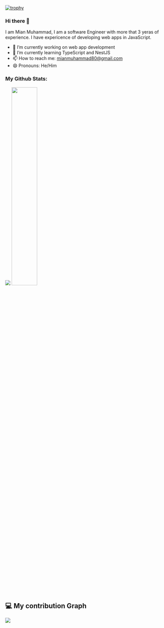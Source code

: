 [![trophy](https://github-profile-trophy.vercel.app/?username=mian-muhammad&margin-w=15&margin-h=15&no-bg=true)](https://github.com/ryo-ma/github-profile-trophy)

### Hi there 👋
I am Mian Muhammad, I am a software Engineer with more that 3 yeras of experience. I have expericence of developing web apps in JavaScript.

- 🔭 I’m currently working on web app development
- 🌱 I’m currently learning TypeScript and NestJS
- 📫 How to reach me: mianmuhammad80@gmail.com
- 😄 Pronouns: He/Him

### My Github Stats:
<p align="left">
  <img src="https://github-readme-stats.vercel.app/api?username=mian-muhammad&show_icons=true&theme=radical&count_private=true&line_height=46" />
  <img width="40%" src="https://github-readme-stats.vercel.app/api/top-langs/?username=mian-muhammad&count_private=true&theme=radical">
</p>

<br/>
  
  ## 💻 My contribution Graph
  
   ![](https://activity-graph.herokuapp.com/graph?username=mian-muhammad&theme=dracula&hide_border=true&area=true)
 
 <br/>
